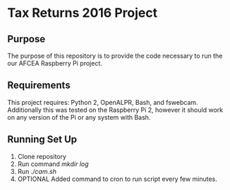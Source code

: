 # Tax Returns 2016 Project

## Purpose
The purpose of this repository is to provide the code necessary to run the our
AFCEA Raspberry Pi project.

## Requirements
This project requires: Python 2, OpenALPR, Bash, and fswebcam. Additionally this
was tested on the Raspberry Pi 2, however it should work on any version of the
Pi or any system with Bash.

## Running Set Up
1. Clone repository
2. Run command *mkdir log*
3. Run *./cam.sh*
4. OPTIONAL Added command to cron to run script every few minutes.
